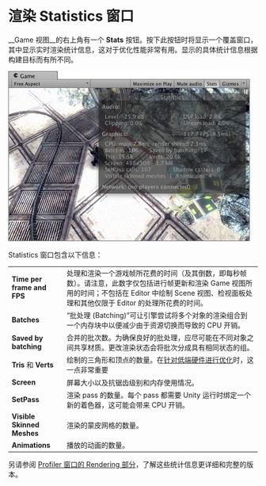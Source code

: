 渲染 Statistics 窗口
===========================


__Game 视图__的右上角有一个 __Stats__ 按钮。按下此按钮时将显示一个覆盖窗口，其中显示实时渲染统计信息，这对于优化性能非常有用。显示的具体统计信息根据构建目标而有所不同。


![渲染 Statistics 窗口。](../uploads/Main/GameViewStats.png)

Statistics 窗口包含以下信息：

| | |
|:---|:---|
|__Time per frame and FPS__ |处理和渲染一个游戏帧所花费的时间（及其倒数，即每秒帧数）。请注意，此数字仅包括进行帧更新和渲染 Game 视图所用的时间；不包括在 Editor 中绘制 Scene 视图、检视面板处理和其他仅限于 Editor 的处理所花费的时间。 |
|__Batches__ | “批处理 (Batching)”可让引擎尝试将多个对象的渲染组合到一个内存块中以便减少由于资源切换而导致的 CPU 开销。 |
|__Saved by batching__ | 合并的批次数。为确保良好的批处理，应尽可能在不同对象之间共享材质。更改渲染状态会将批次分成具有相同状态的组。 |
|__Tris__ 和 __Verts__ |绘制的三角形和顶点的数量。在[针对低端硬件进行优化](OptimizingGraphicsPerformance.html)时，这一点非常重要 |
|__Screen__ |屏幕大小以及抗锯齿级别和内存使用情况。 | 
|__SetPass__ |渲染 pass 的数量。每个 pass 都需要 Unity 运行时绑定一个新的着色器，这可能会带来 CPU 开销。 |
|__Visible Skinned Meshes__ |渲染的蒙皮网格的数量。 |
|__Animations__ |播放的动画的数量。 |


另请参阅 [Profiler 窗口的 Rendering 部分](ProfilerRendering.html)，了解这些统计信息更详细和完整的版本。


